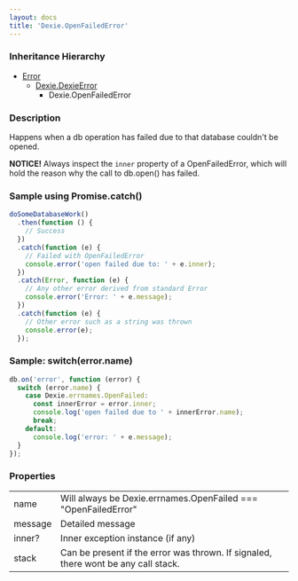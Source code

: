 ```yaml
---
layout: docs
title: 'Dexie.OpenFailedError'
---
```


### Inheritance Hierarchy

- [Error](https://developer.mozilla.org/en-US/docs/Web/JavaScript/Reference/Global_Objects/Error)
  - [Dexie.DexieError](/docs/DexieErrors/DexieError)
    - Dexie.OpenFailedError

### Description

Happens when a db operation has failed due to that database couldn't be opened.

**NOTICE!** Always inspect the `inner` property of a OpenFailedError, which will hold the reason why the call to db.open() has failed.

### Sample using Promise.catch()

```javascript
doSomeDatabaseWork()
  .then(function () {
    // Success
  })
  .catch(function (e) {
    // Failed with OpenFailedError
    console.error('open failed due to: ' + e.inner);
  })
  .catch(Error, function (e) {
    // Any other error derived from standard Error
    console.error('Error: ' + e.message);
  })
  .catch(function (e) {
    // Other error such as a string was thrown
    console.error(e);
  });
```

### Sample: switch(error.name)

```javascript
db.on('error', function (error) {
  switch (error.name) {
    case Dexie.errnames.OpenFailed:
      const innerError = error.inner;
      console.log('open failed due to ' + innerError.name);
      break;
    default:
      console.log('error: ' + e.message);
  }
});
```

### Properties

<table>
<tr><td>name</td><td>Will always be Dexie.errnames.OpenFailed === "OpenFailedError"</td></tr>
<tr><td>message</td><td>Detailed message</td></tr>
<tr><td>inner?</td><td>Inner exception instance (if any)</td></tr>
<tr><td>stack</td><td>Can be present if the error was thrown. If signaled, there wont be any call stack.</td></tr>
</table>
